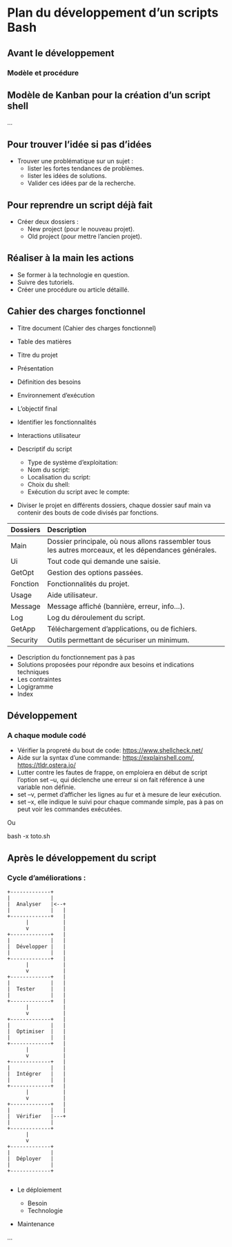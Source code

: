 # Plan du développement d’un scripts Bash
## Avant le développement
### Modèle et procédure
## Modèle de Kanban pour la création d’un script shell
...

## Pour trouver l’idée si pas d’idées
* Trouver une problématique sur un sujet :
  * lister les fortes tendances de problèmes.
  * lister les idées de solutions.
  * Valider ces idées par de la recherche.

## Pour reprendre un script déjà fait
* Créer deux dossiers :
  * New project (pour le nouveau projet).
  * Old project (pour mettre l’ancien projet).

## Réaliser à la main les actions
* Se former à la technologie en question.
* Suivre des tutoriels.
* Créer une procédure ou article détaillé.

## Cahier des charges fonctionnel
* Titre document  (Cahier des charges fonctionnel)
* Table des matières
* Titre du projet
* Présentation
* Définition des besoins
* Environnement d’exécution
* L’objectif final 
* Identifier les fonctionnalités
* Interactions utilisateur
* Descriptif du script
  * Type de système d’exploitation:
  * Nom du script:
  * Localisation du script:
  * Choix du shell:
  * Exécution du script avec le compte:

* Diviser le projet en différents dossiers, chaque dossier sauf main va contenir des bouts de code divisés par fonctions.

| Dossiers | Description |
|:--|:--|
| Main | Dossier principale, où nous allons rassembler tous les autres morceaux, et les dépendances générales. |
| Ui | Tout code qui demande une saisie. |
| GetOpt | Gestion des options passées. |
| Fonction | Fonctionnalités du projet. |
| Usage | Aide utilisateur. |
| Message | Message affiché (bannière, erreur, info…). |
| Log | Log du déroulement du script. |
| GetApp | Téléchargement d’applications, ou de fichiers. |
| Security | Outils permettant de sécuriser un minimum. |

* Description du fonctionnement pas à pas
* Solutions proposées pour répondre aux besoins et indications techniques
* Les contraintes
* Logigramme
* Index

## Développement
### A chaque module codé
* Vérifier la propreté du bout de code: https://www.shellcheck.net/
* Aide sur la syntax d’une commande: https://explainshell.com/, https://tldr.ostera.io/
* Lutter contre les fautes de frappe, on emploiera en début de
script l’option set –u, qui déclenche une erreur si on fait référence
à une variable non définie.
* set –v, permet d’afficher les lignes au fur et à mesure de leur exécution.
* set –x, elle indique le suivi pour chaque commande simple, pas à pas on peut voir les commandes exécutées.

Ou

bash -x toto.sh

## Après le développement du script

### Cycle d’améliorations :

```
+-------------+
|             |
|  Analyser   |<--+
|             |   |
+-------------+   |
      |           |
      v           |
+-------------+   |
|             |   |
|  Développer |   |
|             |   |
+-------------+   |
      |           |
      v           |
+-------------+   |
|             |   |
|  Tester     |   |
|             |   |
+-------------+   |
      |           |
      v           |
+-------------+   |
|             |   |
|  Optimiser  |   |
|             |   |
+-------------+   |
      |           |
      v           |
+-------------+   |
|             |   |
|  Intégrer   |   |
|             |   |
+-------------+   |
      |           |
      v           |
+-------------+   |
|             |   |
|  Vérifier   |---+
|             |
+-------------+
      |
      v
+-------------+
|             |
|  Déployer   |
|             |
+-------------+


```

* Le déploiement
  * Besoin
  * Technologie

* Maintenance

...

